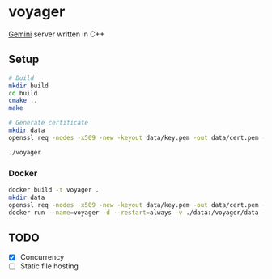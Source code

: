# voyager

[Gemini](https://geminiprotocol.net/) server written in C++

## Setup

```bash
# Build
mkdir build
cd build
cmake ..
make

# Generate certificate
mkdir data
openssl req -nodes -x509 -new -keyout data/key.pem -out data/cert.pem -days 365

./voyager
```

### Docker
```bash
docker build -t voyager .
mkdir data
openssl req -nodes -x509 -new -keyout data/key.pem -out data/cert.pem -days 365
docker run --name=voyager -d --restart=always -v ./data:/voyager/data -p 1965:1965 voyager
```

## TODO
- [x] Concurrency
- [ ] Static file hosting